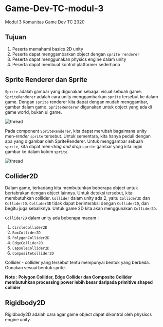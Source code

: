 # Game-Dev-TC-modul-3
Modul 3 Komunitas Game Dev TC 2020

## Tujuan
1. Peserta memahami basics 2D unity
2. Peserta dapat menggambarkan object dengan ```sprite renderer```
3. Peserta dapat menggunakan physics engine dalam unity
4. Peserta dapat membuat kontrol platformer sederhana

## Sprite Renderer dan Sprite
```Sprite``` adalah gambar yang digunakan sebagai visual sebuah game. ```SpriteRenderer``` adalah cara unity menggambarkan ```sprite``` tersebut ke dalam game. Dengan ```sprite``` renderer kita dapat dengan mudah menggambar, gambar dalam game. ```SpriteRenderer``` digunakan untuk object yang ada di game world, bukan ui game.

![thread](img/2D_SpriteRenderer_1.png)

Pada component ```SpriteRenderer```, kita dapat merubah bagaimana unity men-*render* ```sprite``` tersebut. Untuk sementara, kita hanya peduli dengan apa yang digambar oleh SpriteRenderer. Untuk menggambar sebuah ```sprite```, kita dapat men-*drag and drop* ```sprite``` gambar yang kita ingin gambar ke dalam kolom ```sprite```.

![thread](img/2D_SpriteRenderer_2.png)

## Collider2D
Dalam game, terkadang kita membutuhkan beberapa object untuk bertabrakan dengan object lainnya. Untuk deteksi tersebut, kita membutuhkan collider. ```Collider``` dalam unity ada 2, yaitu ```Collider3D``` dan ```Collider2D```. ```Collider3D``` tidak dapat berinteraksi dengan ```Collider2D```, dan begitu juga sebaliknya. Untuk game 2D kita akan menggunakan ```Collider2D```.

```Collider2D``` dalam unity ada beberapa macam :
1. ```CircleCollider2D```
2. ```BoxCollider2D```
3. ```PolygonCollider2D```
4. ```EdgeCollider2D```
5. ```CapsuleCollider2D```
6. ```CompositeCollider2D```

Collider - collider yang tersebut tentu mempunyai bentuk yang berbeda. Gunakan sesuai bentuk sprite.

**Note : Polygon Collider, Edge Collider dan Composite Collider membutuhkan processing power lebih besar daripada primitive shaped collider**

## Rigidbody2D
Rigidbody2D adalah cara agar game object dapat dikontrol oleh physiscs engine unity.

